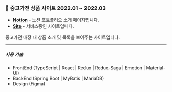 ### 📙 중고가전 상품 사이트 2022.01 ~ 2022.03   

- __[Notion](https://www.notion.so/a004169245f54779912fef75f6cbef37)__ - 노션 포트폴리오 소개 페이지입니다.
- __[Site](http://smgeha.tk/)__ - 서비스중인 사이트입니다.

중고가전 매장 내 상품 소개 및 목록을 보여주는 사이트입니다.

---
##### **사용 기술**
- FrontEnd (TypeScript | React | Redux | Redux-Saga | Emotion | Material-UI)
- BackEnd (Spring Boot | MyBatis | MariaDB)
- Design (Figma)